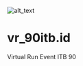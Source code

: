 ![alt_text](https://github.com/fikranrr/vr_90itb.id/blob/main/iPhone%2013%20Pro.png?raw=true)

# vr_90itb.id
Virtual Run Event ITB 90 
